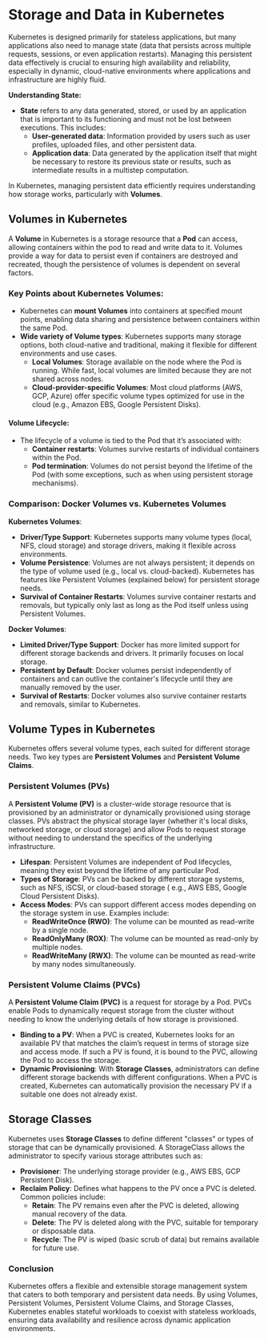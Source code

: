 # Storage and Data in Kubernetes

Kubernetes is designed primarily for stateless applications, but many applications also need to manage state (data that
persists across multiple requests, sessions, or even application restarts). Managing this persistent data effectively is
crucial to ensuring high availability and reliability, especially in dynamic, cloud-native environments where
applications and infrastructure are highly fluid.

**Understanding State:**

- **State** refers to any data generated, stored, or used by an application that is important to its functioning and
  must not be lost between executions. This includes:
  - **User-generated data**: Information provided by users such as user profiles, uploaded files, and other persistent
    data.
  - **Application data**: Data generated by the application itself that might be necessary to restore its previous
    state or results, such as intermediate results in a multistep computation.

In Kubernetes, managing persistent data efficiently requires understanding how storage works, particularly with
**Volumes**.

## Volumes in Kubernetes

A **Volume** in Kubernetes is a storage resource that a **Pod** can access, allowing containers within the pod to read
and write data to it. Volumes provide a way for data to persist even if containers are destroyed and recreated, though
the persistence of volumes is dependent on several factors.

### Key Points about Kubernetes Volumes:

- Kubernetes can **mount Volumes** into containers at specified mount points, enabling data sharing and persistence
  between containers within the same Pod.
- **Wide variety of Volume types**: Kubernetes supports many storage options, both cloud-native and traditional, making
  it flexible for different environments and use cases.
  - **Local Volumes**: Storage available on the node where the Pod is running. While fast, local volumes are limited
    because they are not shared across nodes.
  - **Cloud-provider-specific Volumes**: Most cloud platforms (AWS, GCP, Azure) offer specific volume types optimized
    for use in the cloud (e.g., Amazon EBS, Google Persistent Disks).

#### Volume Lifecycle:

- The lifecycle of a volume is tied to the Pod that it’s associated with:
  - **Container restarts**: Volumes survive restarts of individual containers within the Pod.
  - **Pod termination**: Volumes do not persist beyond the lifetime of the Pod (with some exceptions, such as when
    using persistent storage mechanisms).

### Comparison: Docker Volumes vs. Kubernetes Volumes

**Kubernetes Volumes**:

- **Driver/Type Support**: Kubernetes supports many volume types (local, NFS, cloud storage) and storage drivers, making
  it flexible across environments.
- **Volume Persistence**: Volumes are not always persistent; it depends on the type of volume used (e.g., local vs.
  cloud-backed). Kubernetes has features like Persistent Volumes (explained below) for persistent storage needs.
- **Survival of Container Restarts**: Volumes survive container restarts and removals, but typically only last as long
  as the Pod itself unless using Persistent Volumes.

**Docker Volumes**:

- **Limited Driver/Type Support**: Docker has more limited support for different storage backends and drivers. It
  primarily focuses on local storage.
- **Persistent by Default**: Docker volumes persist independently of containers and can outlive the container's
  lifecycle until they are manually removed by the user.
- **Survival of Restarts**: Docker volumes also survive container restarts and removals, similar to Kubernetes.

## Volume Types in Kubernetes

Kubernetes offers several volume types, each suited for different storage needs. Two key types are **Persistent Volumes**
and **Persistent Volume Claims**.

### Persistent Volumes (PVs)

A **Persistent Volume (PV)** is a cluster-wide storage resource that is provisioned by an administrator or dynamically
provisioned using storage classes. PVs abstract the physical storage layer (whether it's local disks, networked storage,
or cloud storage) and allow Pods to request storage without needing to understand the specifics of the underlying
infrastructure.

- **Lifespan**: Persistent Volumes are independent of Pod lifecycles, meaning they exist beyond the lifetime of any
  particular Pod.
- **Types of Storage**: PVs can be backed by different storage systems, such as NFS, iSCSI, or cloud-based storage (
  e.g., AWS EBS, Google Cloud Persistent Disks).
- **Access Modes**: PVs can support different access modes depending on the storage system in use. Examples include:
  - **ReadWriteOnce (RWO)**: The volume can be mounted as read-write by a single node.
  - **ReadOnlyMany (ROX)**: The volume can be mounted as read-only by multiple nodes.
  - **ReadWriteMany (RWX)**: The volume can be mounted as read-write by many nodes simultaneously.

### Persistent Volume Claims (PVCs)

A **Persistent Volume Claim (PVC)** is a request for storage by a Pod. PVCs enable Pods to dynamically request storage
from the cluster without needing to know the underlying details of how storage is provisioned.

- **Binding to a PV**: When a PVC is created, Kubernetes looks for an available PV that matches the claim’s request in
  terms of storage size and access mode. If such a PV is found, it is bound to the PVC, allowing the Pod to access the
  storage.
- **Dynamic Provisioning**: With **Storage Classes**, administrators can define different storage backends with
  different configurations. When a PVC is created, Kubernetes can automatically provision the necessary PV if a suitable
  one does not already exist.

## Storage Classes

Kubernetes uses **Storage Classes** to define different "classes" or types of storage that can be dynamically
provisioned. A StorageClass allows the administrator to specify various storage attributes such as:

- **Provisioner**: The underlying storage provider (e.g., AWS EBS, GCP Persistent Disk).
- **Reclaim Policy**: Defines what happens to the PV once a PVC is deleted. Common policies include:
  - **Retain**: The PV remains even after the PVC is deleted, allowing manual recovery of the data.
  - **Delete**: The PV is deleted along with the PVC, suitable for temporary or disposable data.
  - **Recycle**: The PV is wiped (basic scrub of data) but remains available for future use.

### Conclusion

Kubernetes offers a flexible and extensible storage management system that caters to both temporary and persistent data
needs. By using Volumes, Persistent Volumes, Persistent Volume Claims, and Storage Classes, Kubernetes enables stateful
workloads to coexist with stateless workloads, ensuring data availability and resilience across dynamic application
environments.
